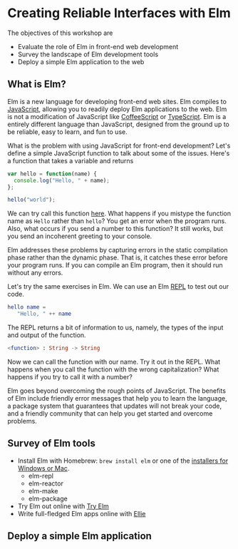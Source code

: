 # Creating Reliable Interfaces with Elm

The objectives of this workshop are

* Evaluate the role of Elm in front-end web development
* Survey the landscape of Elm development tools
* Deploy a simple Elm application to the web

## What is Elm?

Elm is a new language for developing front-end web sites. Elm compiles to [JavaScript](https://www.ecma-international.org/ecma-262/8.0/index.html), allowing you to readily deploy Elm applications to the web. Elm is not a modification of JavaScript like [CoffeeScript](http://coffeescript.org/) or [TypeScript](https://www.typescriptlang.org/). Elm is a entirely different language than JavaScript, designed from the ground up to be reliable, easy to learn, and fun to use.

What is the problem with using JavaScript for front-end development? Let's define a simple JavaScript function to talk about some of the issues. Here's a function that takes a variable and returns

```js
var hello = function(name) {
  console.log("Hello, " + name);
};

hello("world");
```

We can try call this function [here](https://jsconsole.com/). What happens if you mistype the function name as `Hello` rather than `hello`? You get an error when the program runs. Also, what occurs if you send a number to this function? It still works, but you send an incoherent greeting to your console.

Elm addresses these problems by capturing errors in the static compilation phase rather than the dynamic phase. That is, it catches these error before your program runs. If you can compile an Elm program, then it should run without any errors.

Let's try the same exercises in Elm. We can use an Elm [REPL](http://elmrepl.cuberoot.in/) to test out our code.

```elm
hello name =
   "Hello, " ++ name
```

The REPL returns a bit of information to us, namely, the types of the input and output of the function.

```elm
<function> : String -> String
```

Now we can call the function with our name. Try it out in the REPL. What happens when you call the function with the wrong capitalization? What happens if you try to call it with a number?

Elm goes beyond overcoming the rough points of JavaScript. The benefits of Elm include friendly error messages that help you to learn the language, a package system that guarantees that updates will not break your code, and a friendly community that can help you get started and overcome problems.

## Survey of Elm tools

 * Install Elm with Homebrew: `brew install elm` or one of the [installers for Windows or Mac](https://guide.elm-lang.org/install.html).
   - elm-repl
   - elm-reactor
   - elm-make
   - elm-package
 * Try Elm out online with [Try Elm](http://elm-lang.org/examples/buttons)
 * Write full-fledged Elm apps online with [Ellie](https://ellie-app.com/new)

## Deploy a simple Elm application
